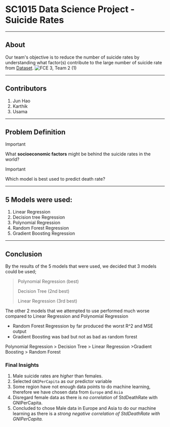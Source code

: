 # SC1015 Data Science Project - **Suicide Rates**
----------------
## About
Our team's objective is to reduce the number of suicide rates by understanding what factor(s) contribute to the large number of suicide rate from [Dataset]( https://www.kaggle.com/datasets/ronaldonyango/global-suicide-rates-1990-to-2022).
![FCE 3, Team 2 (1)](https://github.com/UsamaBafana/SC1015/assets/63994902/8ca7f055-36c0-4021-9da0-91032c290ed6)

-----
## Contributors 
1. Jun Hao 
2. Karthik
3. Usama

-----
## Problem Definition
> [!IMPORTANT]
>  What **socioeconomic factors** might be behind the suicide rates in the world?


> [!IMPORTANT]
> Which model is best used to predict death rate?
----

## 5 Models were used:
1. Linear Regression
2. Decision tree Regression
3. Polynomial Regression
4. Random Forest Regression
5. Gradient Boosting Regression
   
-----

## Conclusion
By the results of the 5 models that were used, we decided that 3 models could be used;
>Polynomial Regression (best)
>
>Decision Tree (2nd best)
>
>Linear Regression (3rd best)

The other 2 models that we attempted to use performed much worse compared to Linear Regression and Polynomial Regression
- Random Forest Regression by far produced the worst R^2 and MSE output
- Gradient Boosting was bad but not as bad as random forest

Polynomial Regression > Decision Tree > Linear Regression  >Gradient Boosting > Random Forest

### Final Insights
1. Male suicide rates are *higher* than females.
2. Selected `GNIPerCapita` as our predictor variable 
3. Some region have not enough data points to do machine learning, therefore we have chosen data from `Europe` and `Asia`
4. Disregard female data as there is *no correlation* of StdDeathRate with GNIPerCapita.
5. Concluded to chose Male data in Europe and Asia to do our machine learning as there is a *strong negative correlation of StdDeathRate with GNIPerCapita.*
